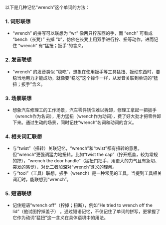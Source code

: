 以下是几种记忆“wrench”这个单词的方法：

### 1. 词形联想
 - “wrench” 的拼写可以联想为 “wr” 像两只拧东西的手，而 “ench” 可看成 “bench（长凳）” 去掉 “b”，仿佛在长凳上用双手进行拧、扭等动作，进而记住 “wrench” 有“猛扭；扳手”的含义。

### 2. 发音联想
 - “wrench” 的发音类似 “稳吃”，想象在使用扳手等工具猛扭、扳动东西时，要稳当地用力才能成功，就像要“稳吃”这个操作一样，从发音关联到单词的“猛扭；扳手”含义。

### 3. 场景联想
 - 想象汽车修理工的工作场景，汽车零件锈住难以拆卸，修理工拿起一把扳手（wrench作为名词），用力猛扭（wrench作为动词），费了好大劲才把零件卸下来。通过生动的场景，同时记住“wrench”名词和动词的含义。

### 4. 相关词汇联想
 - 与“twist”（扭转）关联记忆，“wrench”和“twist”都有扭转的意思，但“wrench”更强调猛力地扭转。比如“twist the cap”（拧开瓶盖，较为常规的拧），“wrench the door handle”（猛扭门把手，用更大的力气且有急切、突发的感觉），对比二者加深对“wrench”含义的理解。
 - 与“tool”（工具）联想，扳手（wrench）是一种常见的工具，当提到工具相关词汇时，能联想到“wrench”。

### 5. 短语联想
 - 记住短语“wrench off”（拧掉；扭断），例如“He tried to wrench off the lid”（他试图拧掉盖子） 。通过短语记忆，不仅记住了单词的拼写，更掌握了它作为动词“猛扭”这一含义在具体语境中的用法。 